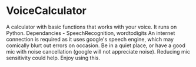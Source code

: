 # VoiceCalculator
A calculator with basic functions that works with your voice.
It runs on Python.
Dependancies - SpeechRecognition, wordtodigits
An internet connection is required as it uses google's speech engine, which may comically blurt out errors on occasion.
Be in a quiet place, or have a good mic with noise cancellation (google will not appreciate noise). Reducing mic sensitivity could help.
Enjoy using this.
